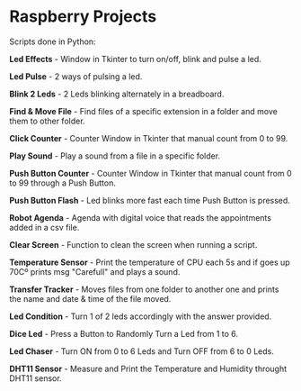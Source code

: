 # Raspberry Projects

Scripts done in Python:

**Led Effects** - Window in Tkinter to turn on/off, blink and pulse a led.

**Led Pulse** - 2 ways of pulsing a led.

**Blink 2 Leds** - 2 Leds blinking alternately in a breadboard.

**Find & Move File** - Find files of a specific extension in a folder and move them to other folder.

**Click Counter** - Counter Window in Tkinter that manual count from 0 to 99.

**Play Sound** - Play a sound from a file in a specific folder.

**Push Button Counter** - Counter Window in Tkinter that manual count from 0 to 99 through a Push Button.

**Push Button Flash** - Led blinks more fast each time Push Button is pressed.

**Robot Agenda** - Agenda with digital voice that reads the appointments added in a csv file.

**Clear Screen** - Function to clean the screen when running a script.

**Temperature Sensor** - Print the temperature of CPU each 5s and if goes up 70Cº prints msg "Carefull" and plays a sound.

**Transfer Tracker** - Moves files from one folder to another one and prints the name and date & time of the file moved.

**Led Condition** - Turn 1 of 2 leds accordingly with the answer provided.

**Dice Led** - Press a Button to Randomly Turn a Led from 1 to 6.

**Led Chaser** - Turn ON from 0 to 6 Leds and Turn OFF from 6 to 0 Leds.

**DHT11 Sensor** - Measure and Print the Temperature and Humidity throught DHT11 sensor.
